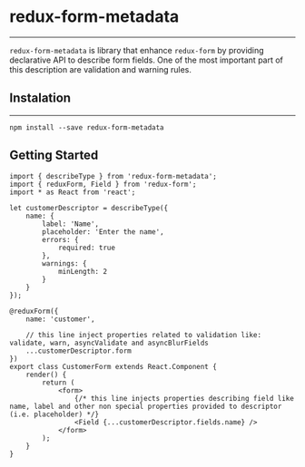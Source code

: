 # redux-form-metadata
---------------

`redux-form-metadata` is library that enhance `redux-form` by providing declarative API to describe form fields.
One of the most important part of this description are validation and warning rules.

## Instalation
---------
`npm install --save redux-form-metadata`

## Getting Started

```
import { describeType } from 'redux-form-metadata';
import { reduxForm, Field } from 'redux-form';
import * as React from 'react';

let customerDescriptor = describeType({
    name: {
        label: 'Name',
        placeholder: 'Enter the name',
        errors: {
            required: true
        },
        warnings: {
            minLength: 2
        }
    }
});

@reduxForm({
    name: 'customer',

    // this line inject properties related to validation like: validate, warn, asyncValidate and asyncBlurFields
    ...customerDescriptor.form
})
export class CustomerForm extends React.Component {
    render() {
        return (
            <form>
                {/* this line injects properties describing field like name, label and other non special properties provided to descriptor (i.e. placeholder) */}
                <Field {...customerDescriptor.fields.name} /> 
            </form>
        );
    }
}

```